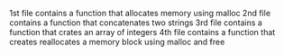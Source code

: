 1st file contains a function that allocates memory using malloc
2nd file contains a function that concatenates two strings
3rd file contains a function that crates an array of integers
4th file contains a function that creates reallocates a memory block using malloc and free
